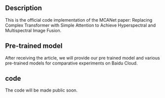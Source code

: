 ## Description

This is the official code implementation of the MCANet paper: Replacing Complex Transformer with Simple Attention to Achieve Hyperspectral and Multispectral Image Fusion.

## Pre-trained model

After receiving the article, we will provide our pre trained model and various pre-trained models for comparative experiments on Baidu Cloud.

## code

The code will be made public soon.